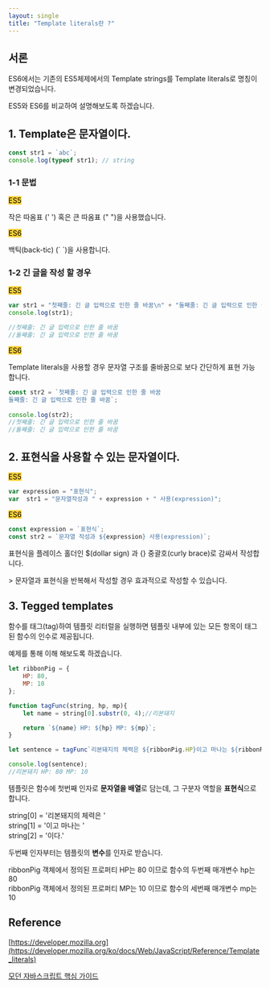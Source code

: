 ```yaml
---
layout: single
title: "Template literals란 ?"
---
```

## 서론

ES6에서는 기존의 ES5체제에서의 Template strings를 Template literals로 명칭이 변경되었습니다.  

ES5와 ES6를 비교하여 설명해보도록 하겠습니다.


## 1. Template은 문자열이다.
  ``` javascript
  const str1 = `abc`;
  console.log(typeof str1); // string
  ```
### 1-1 문법  

<mark style='background-color: #ffd33d'>ES5</mark>

작은 따옴표 (' ') 혹은 큰 따옴표 (" ")을 사용했습니다.
	
<mark style='background-color: #ffd33d'>ES6</mark>
	
백틱(back-tic) (\` \`)을 사용합니다.


### 1-2 긴 글을 작성 할 경우  
	
<mark style='background-color: #ffd33d'>ES5</mark>  

``` javascript 
var str1 = "첫째줄: 긴 글 입력으로 인한 줄 바꿈\n" + "둘째줄: 긴 글 입력으로 인한 줄바꿈";
console.log(str1); 

//첫째줄: 긴 글 입력으로 인한 줄 바꿈
//둘째줄: 긴 글 입력으로 인한 줄 바꿈
```

<mark style='background-color: #ffd33d'>ES6</mark> 

Template literals을 사용할 경우 문자열 구조를 줄바꿈으로 보다 간단하게 표현 가능합니다.
``` javascript
const str2 = `첫째줄: 긴 글 입력으로 인한 줄 바꿈
둘째줄: 긴 글 입력으로 인한 줄 바꿈`;
	
console.log(str2); 
//첫째줄: 긴 글 입력으로 인한 줄 바꿈
//둘째줄: 긴 글 입력으로 인한 줄 바꿈
```

## 2. 표현식을 사용할 수 있는 문자열이다.  

<mark style='background-color: #ffd33d'>ES5</mark>  
``` javascript
var expression = "표현식";
var  str1 = "문자열작성과 " + expression + " 사용(expression)";
```

<mark style='background-color: #ffd33d'>ES6</mark>  
``` javascript
const expression = `표현식`;
const str2 = `문자열 작성과 ${expression} 사용(expression)`;
```
표현식을 플레이스 홀더인 $(dollar sign) 과  {} 중괄호(curly brace)로 감싸서 작성합니다.
	
\> 문자열과 표현식을 반복해서 작성할 경우 효과적으로 작성할 수 있습니다.

## 3. Tegged templates

함수를 태그(tag)하여 템플릿 리터럴을 실행하면 템플릿 내부에 있는 모든 항목이 태그된 함수의 인수로 제공됩니다.  

예제를 통해 이해 해보도록 하겠습니다.
``` javascript
let ribbonPig = {
    HP: 80,
    MP: 10
};

function tagFunc(string, hp, mp){
    let name = string[0].substr(0, 4);//리본돼지

    return `${name} HP: ${hp} MP: ${mp}`;
} 

let sentence = tagFunc`리본돼지의 체력은 ${ribbonPig.HP}이고 마나는 ${ribbonPig.MP}이다.`;

console.log(sentence);
//리본돼지 HP: 80 MP: 10
```
템플릿은 함수에 첫번째 인자로 **문자열을 배열**로 담는데, 그 구분자 역할을 **표현식**으로 합니다.

  string[0] = '리본돼지의 체력은 '  
  string[1] = '이고 마나는 '  
  string[2] = '이다.'  

두번째 인자부터는 템플릿의 **변수**를 인자로 받습니다.

  ribbonPig 객체에서 정의된 프로퍼티 HP는 80 이므로 함수의 두번째 매개변수 hp는 80  
  ribbonPig 객체에서 정의된 프로퍼티 MP는 10 이므로 함수의 세번째 매개변수 mp는 10


## Reference 

[https://developer.mozilla.org](https://developer.mozilla.org/ko/docs/Web/JavaScript/Reference/Template_literals)

[모던 자바스크립트 핵심 가이드](http://www.yes24.com/Product/Goods/101478466)
